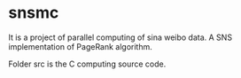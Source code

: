 snsmc
=====
It is a project of parallel computing of sina weibo data.
A SNS implementation of PageRank algorithm.

Folder src is the C computing source code.
